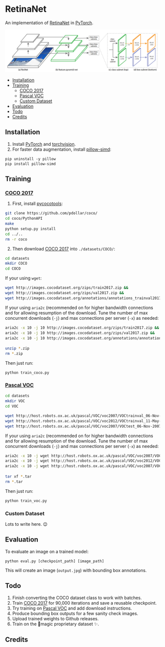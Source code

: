# RetinaNet
An implementation of [RetinaNet](https://arxiv.org/abs/1708.02002) in [PyTorch](http://pytorch.org/).

![RetinaNet Structure](/images/retinanet.png)

* [Installation](#installation)
* [Training](#training)
    * [COCO 2017](#coco-2017)
    * [Pascal VOC](#pascal-voc)
    * [Custom Dataset](#custom-dataset)
* [Evaluation](#evaluation)
* [Todo](#todo)
* [Credits](#credits)

## Installation

1. Install [PyTorch](http://pytorch.org/) and [torchvision](https://github.com/pytorch/vision). 
2. For faster data augmentation, install [pillow-simd](https://github.com/uploadcare/pillow-simd):

```
pip uninstall -y pillow
pip install pillow-simd
```

## Training

### [COCO 2017](http://cocodataset.org/)

1. First, install [pycocotools](https://github.com/pdollar/coco/):

```bash
git clone https://github.com/pdollar/coco/
cd coco/PythonAPI
make
python setup.py install
cd ../..
rm -r coco
```

2. Then download [COCO 2017](http://cocodataset.org/dataset.htm#overview) into `./datasets/COCO/`:

```bash
cd datasets
mkdir COCO
cd COCO
```

If your using `wget`:
```bash
wget http://images.cocodataset.org/zips/train2017.zip &&
wget http://images.cocodataset.org/zips/val2017.zip &&
wget http://images.cocodataset.org/annotations/annotations_trainval2017.zip
```

If your using `aria2c` (recommended on for higher bandwidth connections and for allowing resumption of the download.
Tune the number of max concurrent downloads (`-j`) and max connections per server (`-x`) as needed:
```bash
aria2c -x 10 -j 10 http://images.cocodataset.org/zips/train2017.zip &&
aria2c -x 10 -j 10 http://images.cocodataset.org/zips/val2017.zip &&
aria2c -x 10 -j 10 http://images.cocodataset.org/annotations/annotations_trainval2017.zip

unzip *.zip
rm *.zip
```

Then just run:

```
python train_coco.py
```

### [Pascal VOC](http://host.robots.ox.ac.uk/pascal/VOC/index.html)

```bash
cd datasets
mkdir VOC
cd VOC
```

```bash
wget http://host.robots.ox.ac.uk/pascal/VOC/voc2007/VOCtrainval_06-Nov-2007.tar &&
wget http://host.robots.ox.ac.uk/pascal/VOC/voc2012/VOCtrainval_11-May-2012.tar &&
wget http://host.robots.ox.ac.uk/pascal/VOC/voc2007/VOCtest_06-Nov-2007.tar
```

If your using `aria2c` (recommended on for higher bandwidth connections and for allowing resumption of the download.
Tune the number of max concurrent downloads (`-j`) and max connections per server (`-x`) as needed:

```bash
aria2c -x 10 -j wget http://host.robots.ox.ac.uk/pascal/VOC/voc2007/VOCtrainval_06-Nov-2007.tar &&
aria2c -x 10 -j wget http://host.robots.ox.ac.uk/pascal/VOC/voc2012/VOCtrainval_11-May-2012.tar &&
aria2c -x 10 -j wget http://host.robots.ox.ac.uk/pascal/VOC/voc2007/VOCtest_06-Nov-2007.tar

tar xf *.tar
rm *.tar
```

Then just run:

```bash
python train_voc.py
```

### Custom Dataset
Lots to write here. :wink:

## Evaluation
To evaluate an image on a trained model:
```
python eval.py [checkpoint_path] [image_path]
```
This will create an image (`output.jpg`) with bounding box annotations.

## Todo

1. Finish converting the COCO dataset class to work with batches.
2. Train [COCO 2017](http://cocodataset.org/) for 90,000 iterations and save a reusable checkpoint.
3. Try training on [Pascal VOC](http://host.robots.ox.ac.uk/pascal/VOC/) and add download instructions.
4. Produce bounding box outputs for a few sanity check images.
5. Upload trained weights to Github releases.
5. Train on the 🔮magic proprietary dataset ✨. 

## Credits
